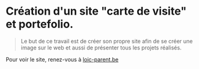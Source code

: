 # Création d'un site "carte de visite" et portefolio.

> Le but de ce travail est de créer son propre site afin de se créer une image sur le web et aussi de présenter tous les projets réalisés.

Pour voir le site, renez-vous à [loic-parent.be]("http://www.loic-parent.be")

